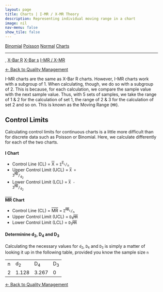 ```yaml
---
layout: page
title: Charts | I-MR / X-MR Theory
description: Representing individual moving range in a chart
image: nil
nav-menu: false
show_tile: false
---
```


<a href="../binomial.html" class="button small">Binomial</a>
<a href="../poisson.html" class="button small">Poisson</a>
<a href="../normal" class="button small">Normal</a>
<a href="./" class="button special small">Charts</a>

<hr />

<a href="./" style="border-bottom: none;"><i class="icon fa-home">&nbsp;</i></a>
<a href="xbar-r.html" class="button small">X-Bar R</a>
<a href="xbar-s.html" class="button small">X-Bar s</a>
<a href="i-mr_x-mr.html" class="button special small">I-MR / X-MR</a>

<a href="/quality-management">&#x2190; Back to Quality Management</a>

I-MR charts are the same as X-Bar R charts. However, I-MR charts work with a subgroup of 1.  When calculating, though, we do so with a subgroup of 2.  This is because, for each calculation, we compare the sample value with the next sample value.  Thus, with 5 sets of samples, we take the range of 1 & 2 for the calculation of set 1, the range of 2 & 3 for the calculation of set 2 and so on.  This is known as the Moving Range (<code>MR</code>).

## Control Limits

Calculating control limits for continuous charts is a little more difficult than for discrete data such as Poisson or Binomial. Here, we calculate differently for each of the two charts.

#### I Chart

* Control Line (CL) = <span style="text-decoration: overline;">X</span> = <code>&Sigma;<sup><span style="text-decoration: overline;">X</span><sub>i</sub></sup>/<sub>n</sub></code>
* Upper Control Limit (UCL) = <code><span style="text-decoration: overline;">X</span> + 3<sup><span style="text-decoration: overline;">MR</span></sup>/<sub>d<sub>2</sub></sub></code>
* Lower Control Limit (LCL) = <code><span style="text-decoration: overline;">X</span> - 3<sup><span style="text-decoration: overline;">MR</span></sup>/<sub>d<sub>2</sub></sub></code>

#### <span style="text-decoration: overline;">MR</span> Chart

* Control Line (CL) = <span style="text-decoration: overline;">MR</span> = <code>&Sigma;<sup><span style="text-decoration: overline;">MR</span><sub>i</sub></sup>/<sub>n</sub></code>
* Upper Control Limit (UCL) = <code>D<sub>4</sub><span style="text-decoration: overline;">MR</span></code>
* Lower Control Limit (LCL) = <code>D<sub>3</sub><span style="text-decoration: overline;">MR</span></code>

#### Determinine d<sub>2</sub>, D<sub>4</sub> and D<sub>3</sub>

Calculating the necessary values for <code>d<sub>2</sub></code>, <code>D<sub>4</sub></code> and <code>D<sub>3</sub></code> is simply a matter of looking it up in the following table, provided you know the sample size <code>n</code>

<table style="width: 200px;">
  <tr>
    <td>n</td>
    <td>d<sub>2</sub></td>
    <td>D<sub>4</sub></td>
    <td>D<sub>3</sub></td>
  </tr>
  <tr>
    <td>2</td>
    <td>1.128</td>
    <td>3.267</td>
    <td>0</td>
  </tr>
</table>

<a href="/quality-management">&#x2190; Back to Quality Management</a>
